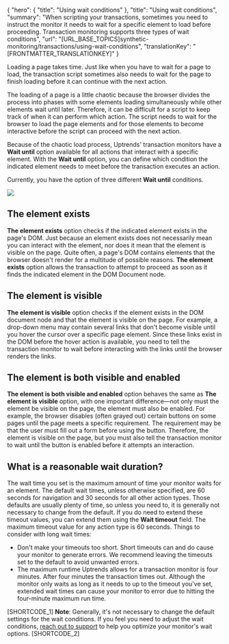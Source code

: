 {
  "hero": {
    "title": "Using wait conditions"
  },
  "title": "Using wait conditions",
  "summary": "When scripting your transactions, sometimes you need to instruct the monitor it needs to wait for a specific element to load before proceeding. Transaction monitoring supports three types of wait conditions",
  "url": "[URL_BASE_TOPICS]synthetic-monitoring/transactions/using-wait-conditions",
  "translationKey": "[FRONTMATTER_TRANSLATIONKEY]"
}

Loading a page takes time. Just like when you have to wait for a page to load, the transaction script sometimes also needs to wait for the page to finish loading before it can continue with the next action.

The loading of a page is a little chaotic because the browser divides the process into phases with some elements loading simultaneously while other elements wait until later. Therefore, it can be difficult for a script to keep track of when it can perform which action. The script needs to wait for the browser to load the page elements and for those elements to become interactive before the script can proceed with the next action.

Because of the chaotic load process, Uptrends' transaction monitors have a **Wait until** option available for all actions that interact with a specific element. With the **Wait until** option, you can define which condition the indicated element needs to meet before the transaction executes an action.

Currently, you have the option of three different **Wait until** conditions.

![]([LINK_URL_1])

## The element exists

**The element exists** option checks if the indicated element exists in the page's DOM. Just because an element exists does not necessarily mean you can interact with the element, nor does it mean that the element is visible on the page. Quite often, a page's DOM contains elements that the browser doesn't render for a multitude of possible reasons. **The element exists** option allows the transaction to attempt to proceed as soon as it finds the indicated element in the DOM Document node.

## The element is visible

**The element is visible** option checks if the element exists in the DOM document node and that the element is visible on the page. For example, a drop-down menu may contain several links that don't become visible until you hover the cursor over a specific page element. Since these links exist in the DOM before the hover action is available, you need to tell the transaction monitor to wait before interacting with the links until the browser renders the links.

## The element is both visible and enabled

**The element is both visible and enabled** option behaves the same as **The element is visible** option, with one important difference—not only must the element be visible on the page, the element must also be enabled. For example, the browser disables (often grayed out) certain buttons on some pages until the page meets a specific requirement. The requirement may be that the user must fill out a form before using the button. Therefore, the element is visible on the page, but you must also tell the transaction monitor to wait until the button is enabled before it attempts an interaction.

## What is a reasonable wait duration?

The wait time you set is the maximum amount of time your monitor waits for an element. The default wait times, unless otherwise specified, are 60 seconds for navigation and 30 seconds for all other action types. Those defaults are usually plenty of time, so unless you need to, it is generally not necessary to change from the default. If you do need to extend these timeout values, you can extend them using the **Wait timeout** field. The maximum timeout value for any action type is 60 seconds. Things to consider with long wait times:

-   Don't make your timeouts too short. Short timeouts can and do cause your monitor to generate errors. We recommend leaving the timeouts set to the default to avoid unwanted errors.
-   The maximum runtime Uptrends allows for a transaction monitor is four minutes. After four minutes the transaction times out. Although the monitor only waits as long as it needs to up to the timeout you've set, extended wait times can cause your monitor to error due to hitting the four-minute maximum run time.

[SHORTCODE_1]
**Note**: Generally, it's not necessary to change the default settings for the wait conditions. If you feel you need to adjust the wait conditions, [reach out to support]([LINK_URL_2]) to help you optimize your monitor's wait options.
[SHORTCODE_2]
